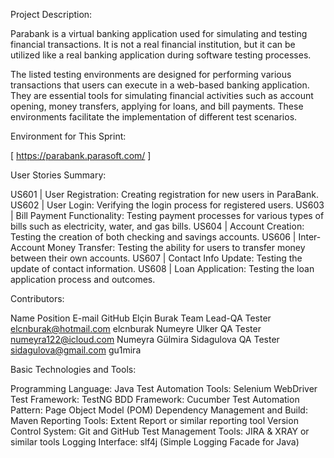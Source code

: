 Project Description:

Parabank is a virtual banking application used for simulating and testing financial transactions. It is not a real financial institution, but it can be utilized like a real banking application during software testing processes.

The listed testing environments are designed for performing various transactions that users can execute in a web-based banking application. They are essential tools for simulating financial activities such as account opening, money transfers, applying for loans, and bill payments. These environments facilitate the implementation of different test scenarios.

Environment for This Sprint:

[ https://parabank.parasoft.com/ ]

User Stories Summary:

US601 | User Registration: Creating registration for new users in ParaBank.
US602 | User Login: Verifying the login process for registered users.
US603 | Bill Payment Functionality: Testing payment processes for various types of bills such as electricity, water, and gas bills.
US604 | Account Creation: Testing the creation of both checking and savings accounts.
US606 | Inter-Account Money Transfer: Testing the ability for users to transfer money between their own accounts.
US607 | Contact Info Update: Testing the update of contact information.
US608 | Loan Application: Testing the loan application process and outcomes.

Contributors:

Name	Position	E-mail	GitHub
Elçin Burak	Team Lead-QA Tester	elcnburak@hotmail.com	elcnburak
Numeyre Ulker	QA Tester	numeyra122@icloud.com	Numeyra
Gülmira Sidagulova	QA Tester	sidagulova@gmail.com	gu1mira

Basic Technologies and Tools:

Programming Language: Java
Test Automation Tools: Selenium WebDriver
Test Framework: TestNG
BDD Framework: Cucumber
Test Automation Pattern: Page Object Model (POM)
Dependency Management and Build: Maven
Reporting Tools: Extent Report or similar reporting tool
Version Control System: Git and GitHub
Test Management Tools: JIRA & XRAY or similar tools
Logging Interface: slf4j (Simple Logging Facade for Java)








